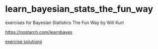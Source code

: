 # learn_bayesian_stats_the_fun_way

exercises for Bayesian Statistics The Fun Way by Will Kurt

https://nostarch.com/learnbayes

[exercise solutions](https://nostarch.com/download/resources/Bayes_exercise_solutions.pdf)
